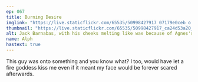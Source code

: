```yaml
---
ep: 067
title: Burning Desire
imglink: "https://live.staticflickr.com/65535/50998427917_07179e0ceb_o.jpg"
thumbnail: "https://live.staticflickr.com/65535/50998427917_ca24d53a20_q.jpg"
alt: Jack Barnabas, with his cheeks melting like wax because of Agnes's kiss
name: Alph
hastext: true
---
```

This guy was onto something and you know what? I too, would have let a fire goddess kiss me even if it meant my face would be forever scared afterwards. 